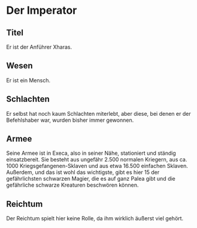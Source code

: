 # Der Imperator

## Titel

Er ist der Anführer Xharas.

## Wesen

Er ist ein Mensch.

## Schlachten

Er selbst hat noch kaum Schlachten miterlebt, aber diese, bei denen er der Befehlshaber war, wurden bisher immer gewonnen.

## Armee

Seine Armee ist in Execa, also in seiner Nähe, stationiert und ständig einsatzbereit. Sie besteht aus ungefähr 2.500 normalen Kriegern, aus ca. 1000 Kriegsgefangenen-Sklaven und aus etwa 16.500 einfachen Sklaven. Außerdem, und das ist wohl das wichtigste, gibt es hier 15 der gefährlichsten schwarzen Magier, die es auf ganz Palea gibt und die gefährliche schwarze Kreaturen beschwören können.

## Reichtum

Der Reichtum spielt hier keine Rolle, da ihm wirklich äußerst viel gehört.

